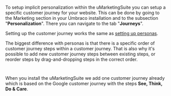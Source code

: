To setup implicit personalization within the uMarketingSuite you can setup a specific customer journey for your website. This can be done by going to the Marketing section in your Umbraco installation and to the subsection "**Personalization**". There you can navigate to the tab "**Journeys**".

Setting up the customer journey works the same as [setting up personas](/personalization/implicit-explicit-personalization/setting-up-personas/).

The biggest difference with personas is that there is a specific order of customer journey steps within a customer journey. That is also why it's possible to add new customer journey steps between existing steps, or reorder steps by drag-and-dropping steps in the correct order.

![]()

![]()

When you install the uMarketingSuite we add one customer journey already which is based on the Google customer journey with the steps **See, Think, Do & Care**.